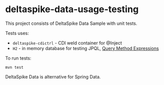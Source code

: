 # deltaspike-data-usage-testing
This project consists of DeltaSpike Data Sample with unit tests.

Tests uses:
* `deltaspike-cdictrl` - CDI weld container for @Inject
* `H2` - in memory database for testing JPQL, [Query Method Expressions](https://deltaspike.apache.org/documentation/data.html#QueryMethodExpressions)


To run tests:

    mvn test


DeltaSpike Data is alternative for Spring Data. 